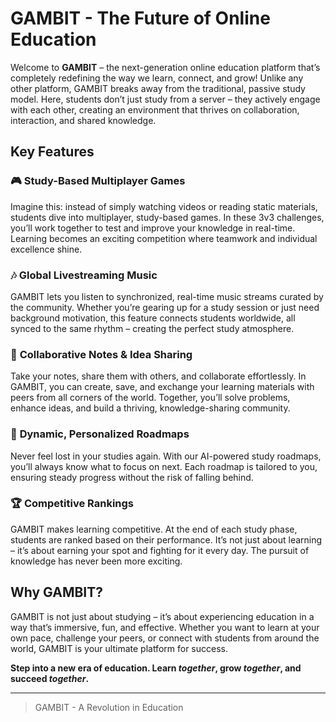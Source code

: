# GAMBIT - The Future of Online Education

Welcome to **GAMBIT** – the next-generation online education platform that’s completely redefining the way we learn, connect, and grow! Unlike any other platform, GAMBIT breaks away from the traditional, passive study model. Here, students don’t just study from a server – they actively engage with each other, creating an environment that thrives on collaboration, interaction, and shared knowledge. 

## Key Features

### 🎮 **Study-Based Multiplayer Games**
Imagine this: instead of simply watching videos or reading static materials, students dive into multiplayer, study-based games. In these 3v3 challenges, you’ll work together to test and improve your knowledge in real-time. Learning becomes an exciting competition where teamwork and individual excellence shine.

### 🎶 **Global Livestreaming Music**
GAMBIT lets you listen to synchronized, real-time music streams curated by the community. Whether you’re gearing up for a study session or just need background motivation, this feature connects students worldwide, all synced to the same rhythm – creating the perfect study atmosphere.

### 📓 **Collaborative Notes & Idea Sharing**
Take your notes, share them with others, and collaborate effortlessly. In GAMBIT, you can create, save, and exchange your learning materials with peers from all corners of the world. Together, you’ll solve problems, enhance ideas, and build a thriving, knowledge-sharing community.

### 🌱 **Dynamic, Personalized Roadmaps**
Never feel lost in your studies again. With our AI-powered study roadmaps, you’ll always know what to focus on next. Each roadmap is tailored to you, ensuring steady progress without the risk of falling behind.

### 🏆 **Competitive Rankings**
GAMBIT makes learning competitive. At the end of each study phase, students are ranked based on their performance. It’s not just about learning – it’s about earning your spot and fighting for it every day. The pursuit of knowledge has never been more exciting.

## Why GAMBIT?

GAMBIT is not just about studying – it’s about experiencing education in a way that’s immersive, fun, and effective. Whether you want to learn at your own pace, challenge your peers, or connect with students from around the world, GAMBIT is your ultimate platform for success.

**Step into a new era of education. Learn *together*, grow *together*, and succeed *together*.**

---

> GAMBIT - A Revolution in Education
